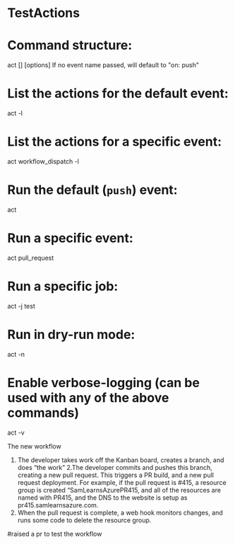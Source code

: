 # TestActions

# Command structure:
act [<event>] [options]
If no event name passed, will default to "on: push"

# List the actions for the default event:
act -l

# List the actions for a specific event:
act workflow_dispatch -l

# Run the default (`push`) event:
act

# Run a specific event:
act pull_request

# Run a specific job:
act -j test

# Run in dry-run mode:
act -n

# Enable verbose-logging (can be used with any of the above commands)
act -v



The new workflow
1. The developer takes work off the Kanban board, creates a branch, and does “the work”
2.The developer commits and pushes this branch, creating a new pull request. This triggers a PR build, and a new pull request deployment. For example, if the pull request is #415, a resource group is created “SamLearnsAzurePR415, and all of the resources are named with PR415, and the DNS to the website is setup as pr415.samlearnsazure.com.
3. When the pull request is complete, a web hook monitors changes, and runs some code to delete the resource group.

#raised a pr to test the workflow
